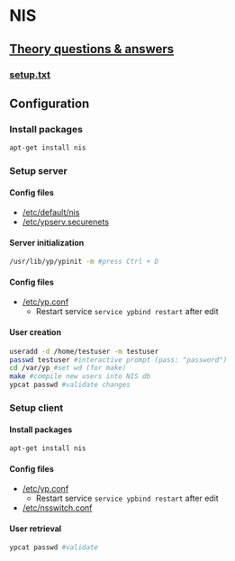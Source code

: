 # NIS

## [Theory questions & answers](./NIS.md)
### [setup.txt](./setup.txt)

## Configuration

### Install packages
```bash
apt-get install nis
```
### Setup server
#### Config files
* [/etc/default/nis](./NIS/fs/server/etc/default/nis)  
* [/etc/ypserv.securenets](./NIS/fs/server/etc/ypserv.securenets)  

#### Server initialization
```bash
/usr/lib/yp/ypinit -m #press Ctrl + D
```

#### Config files
* [/etc/yp.conf](./NIS/fs/server/etc/yp.conf)  
	* Restart service `service ypbind restart` after edit

#### User creation
```bash
useradd -d /home/testuser -m testuser
passwd testuser #interactive prompt (pass: "password")
cd /var/yp #set wd (for make)
make #compile new users into NIS db
ypcat passwd #validate changes
```

### Setup client
#### Install packages
```bash
apt-get install nis
```
#### Config files
* [/etc/yp.conf](./NIS/fs/client/etc/yp.conf)  
	* Restart service `service ypbind restart` after edit  
* [/etc/nsswitch.conf](./NIS/fs/client/etc/nsswitch.conf)

#### User retrieval
```bash
ypcat passwd #validate
```
